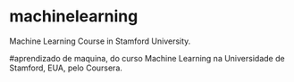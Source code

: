 # machinelearning
Machine Learning Course in Stamford University.

#aprendizado de maquina, do curso Machine Learning na Universidade de Stamford, EUA, pelo Coursera. 
